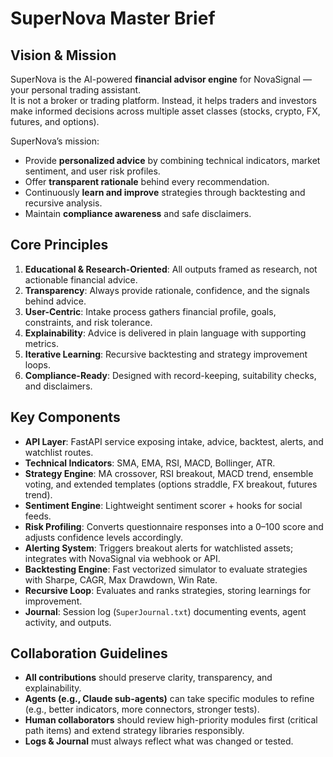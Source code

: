 # SuperNova Master Brief

## Vision & Mission
SuperNova is the AI-powered **financial advisor engine** for NovaSignal — your personal trading assistant.  
It is not a broker or trading platform. Instead, it helps traders and investors make informed decisions across multiple asset classes (stocks, crypto, FX, futures, and options).

SuperNova’s mission:
- Provide **personalized advice** by combining technical indicators, market sentiment, and user risk profiles.  
- Offer **transparent rationale** behind every recommendation.  
- Continuously **learn and improve** strategies through backtesting and recursive analysis.  
- Maintain **compliance awareness** and safe disclaimers.  

## Core Principles
1. **Educational & Research-Oriented**: All outputs framed as research, not actionable financial advice.
2. **Transparency**: Always provide rationale, confidence, and the signals behind advice.
3. **User-Centric**: Intake process gathers financial profile, goals, constraints, and risk tolerance.
4. **Explainability**: Advice is delivered in plain language with supporting metrics.
5. **Iterative Learning**: Recursive backtesting and strategy improvement loops.
6. **Compliance-Ready**: Designed with record-keeping, suitability checks, and disclaimers.

## Key Components
- **API Layer**: FastAPI service exposing intake, advice, backtest, alerts, and watchlist routes.
- **Technical Indicators**: SMA, EMA, RSI, MACD, Bollinger, ATR.
- **Strategy Engine**: MA crossover, RSI breakout, MACD trend, ensemble voting, and extended templates (options straddle, FX breakout, futures trend).
- **Sentiment Engine**: Lightweight sentiment scorer + hooks for social feeds.
- **Risk Profiling**: Converts questionnaire responses into a 0–100 score and adjusts confidence levels accordingly.
- **Alerting System**: Triggers breakout alerts for watchlisted assets; integrates with NovaSignal via webhook or API.
- **Backtesting Engine**: Fast vectorized simulator to evaluate strategies with Sharpe, CAGR, Max Drawdown, Win Rate.
- **Recursive Loop**: Evaluates and ranks strategies, storing learnings for improvement.
- **Journal**: Session log (`SuperJournal.txt`) documenting events, agent activity, and outputs.

## Collaboration Guidelines
- **All contributions** should preserve clarity, transparency, and explainability.
- **Agents (e.g., Claude sub-agents)** can take specific modules to refine (e.g., better indicators, more connectors, stronger tests).
- **Human collaborators** should review high-priority modules first (critical path items) and extend strategy libraries responsibly.
- **Logs & Journal** must always reflect what was changed or tested.

